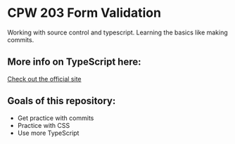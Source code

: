 # CPW 203 Form Validation
Working with source control and typescript. Learning the basics like making commits.

## More info on TypeScript here:
[Check out the official site](https://www.typescriptlang.org/)

## Goals of this repository:
- Get practice with commits
- Practice with CSS
- Use more TypeScript
